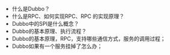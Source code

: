 - 什么是Dubbo？
- 什么是RPC、如何实现RPC、RPC 的实现原理？
- Dubbo中的SPI是什么概念？
- Dubbo的基本原理、执行流程？
- Dubbo的基本原理，RPC，支持哪些通信方式，服务的调用过程；
- Dubbo如果有一个服务挂掉了怎么办；

